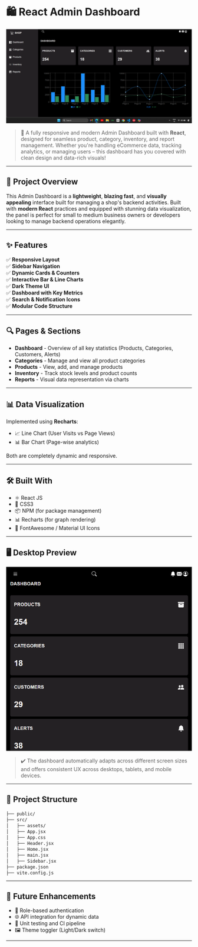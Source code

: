 # 🛍️ React Admin Dashboard

![React Admin Dashboard Screenshot](./Screenshot.png)

> 🚀 A fully responsive and modern Admin Dashboard built with **React**, designed for seamless product, category, inventory, and report management. Whether you're handling eCommerce data, tracking analytics, or managing users – this dashboard has you covered with clean design and data-rich visuals!

---

## 📌 Project Overview

This Admin Dashboard is a **lightweight**, **blazing fast**, and **visually appealing** interface built for managing a shop's backend activities. Built with **modern React** practices and equipped with stunning data visualization, the panel is perfect for small to medium business owners or developers looking to manage backend operations elegantly.

---

## ✨ Features

✅ **Responsive Layout**  
✅ **Sidebar Navigation**  
✅ **Dynamic Cards & Counters**  
✅ **Interactive Bar & Line Charts**  
✅ **Dark Theme UI**  
✅ **Dashboard with Key Metrics**  
✅ **Search & Notification Icons**  
✅ **Modular Code Structure**

---

## 🔍 Pages & Sections

- **Dashboard** - Overview of all key statistics (Products, Categories, Customers, Alerts)
- **Categories** - Manage and view all product categories
- **Products** - View, add, and manage products
- **Inventory** - Track stock levels and product counts
- **Reports** - Visual data representation via charts

---

## 📊 Data Visualization

Implemented using **Recharts**:
- 📈 Line Chart (User Visits vs Page Views)
- 📊 Bar Chart (Page-wise analytics)

Both are completely dynamic and responsive.

---

## 🛠️ Built With

- ⚛️ React JS
- 💅 CSS3
- 📦 NPM (for package management)
- 📊 Recharts (for graph rendering)
- 🎨 FontAwesome / Material UI Icons

---

## 🖥️ Desktop Preview

![Dashboard Preview](./Screenshott.png)

> ✔️ The dashboard automatically adapts across different screen sizes and offers consistent UX across desktops, tablets, and mobile devices.

---

## 📂 Project Structure

```
├── public/
├── src/
│   ├── assets/
│   ├── App.jsx
│   ├── App.css
│   ├── Header.jsx
│   ├── Home.jsx
│   ├── main.jsx
│   ├── Sidebar.jsx
├── package.json
├── vite.config.js
```

---

## 🚀 Future Enhancements

* 🔐 Role-based authentication
* 🌐 API integration for dynamic data
* 🧩 Unit testing and CI pipeline
* 🖼️ Theme toggler (Light/Dark switch)

---
